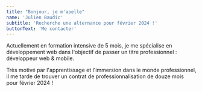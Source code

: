 ```yaml
---
title: "Bonjour, je m'apelle"
name: 'Julien Baudic'
subtitle: 'Recherche une alternance pour février 2024 !'
buttonText: 'Me contacter'
---
```


Actuellement en formation intensive de 5 mois, je me spécialise en développement web dans l'objectif de passer un titre professionnel : développeur web & mobile.

Très motivé par l'apprentissage et l'immersion dans le monde professionnel, il me tarde de trouver un contrat de professionnalisation de douze mois pour février 2024 !
